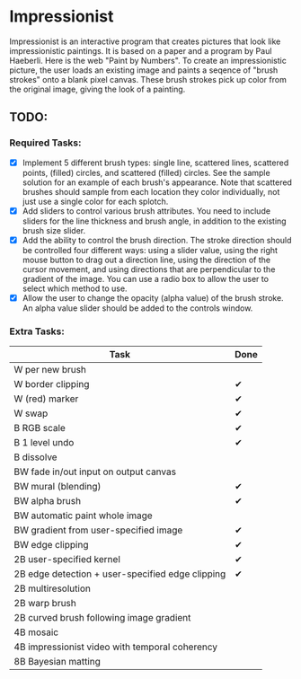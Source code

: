 # Impressionist

Impressionist is an interactive program that creates pictures that look like impressionistic paintings. It is based on a paper and a program by Paul Haeberli. Here is the web "Paint by Numbers".
To create an impressionistic picture, the user loads an existing image and paints a seqence of "brush strokes" onto a blank pixel canvas. These brush strokes pick up color from the original image, giving the look of a painting.

## TODO:

### Required Tasks:

- [x] Implement 5 different brush types: single line, scattered lines, scattered points, (filled) circles, and scattered (filled) circles. See the sample solution for an example of each brush's appearance. Note that scattered brushes should sample from each location they color individually, not just use a single color for each splotch.
- [x] Add sliders to control various brush attributes. You need to include sliders for the line thickness and brush angle, in addition to the existing brush size slider.
- [x] Add the ability to control the brush direction. The stroke direction should be controlled four different ways: using a slider value, using the right mouse button to drag out a direction line, using the direction of the cursor movement, and using directions that are perpendicular to the gradient of the image. You can use a radio box to allow the user to select which method to use.
- [x] Allow the user to change the opacity (alpha value) of the brush stroke. An alpha value slider should be added to the controls window.

### Extra Tasks:

| Task      | Done |
| -| -- |
| W per new brush |
| W border clipping | ✔ |
| W (red) marker | 	✔ |
| W swap | 	✔ |
| B RGB scale | ✔ |
| B 1 level undo | 	✔ |
| B dissolve |
| BW fade in/out input on output canvas |
| BW mural (blending) | ✔ |
| BW alpha brush | ✔ |
| BW automatic paint whole image |
| BW gradient from user-specified image | ✔ |
| BW edge clipping | ✔ |
| 2B user-specified kernel | ✔ |
| 2B edge detection + user-specified edge clipping | ✔ |
| 2B multiresolution |
| 2B warp brush |
| 2B curved brush following image gradient |
| 4B mosaic |
| 4B impressionist video with temporal coherency |
| 8B Bayesian matting |